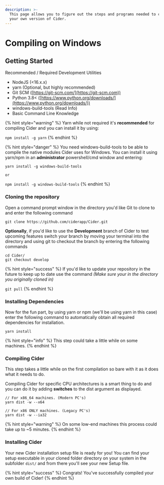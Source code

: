 ```yaml
---
description: >-
  This page allows you to figure out the steps and programs needed to compile
  your own version of Cider.
---
```


# Compiling on Windows

## Getting Started

Recommended / Required Development Utilities

* NodeJS (<16.x.x)
* yarn (Optional, but highly recommended)
* Git SCM ([https://git-scm.com/](https://git-scm.com))
* Python 3.8< ([https://www.python.org/downloads/](https://www.python.org/downloads/))
* windows-build-tools (Read Info)
* Basic Command Line Knowledge

{% hint style="warning" %}
Yarn while not required it's **recommended** for compiling Cider and you can install it by using:

`npm install -g yarn`
{% endhint %}

{% hint style="danger" %}
You need windows-build-tools to be able to compile the native modules Cider uses for Windows. You can install it using yarn/npm in an **administrator** powershell/cmd window and entering:

`yarn install -g windows-build-tools`

`or`

`npm install -g windows-build-tools`
{% endhint %}

### Cloning the repository

Open a command prompt window in the directory you'd like Git to clone to and enter the following command

```
git clone https://github.com/ciderapp/Cider.git
```

**Optionally**, if you'd like to use the **Development** branch of Cider to test upcoming features switch your branch by moving your terminal into the directory and using git to checkout the branch by entering the following commands&#x20;

```
cd Cider/
git checkout develop
```

{% hint style="success" %}
If you'd like to update your repository in the future to keep up to date use the command _(Make sure your in the directory you originally cloned in)_&#x20;

`git pull`
{% endhint %}

### Installing Dependencies

Now for the fun part, by using yarn or npm (we'll be using yarn in this case) enter the following command to automatically obtain all required dependencies for installation.

```
yarn install
```

{% hint style="info" %}
This step could take a little while on some machines.
{% endhint %}

### Compiling Cider

This step takes a little while on the first compilation so bare with it as it does what it needs to do.&#x20;

Compiling Cider for specific CPU architectures is a smart thing to do and you can do it by adding **switches** to the dist argument as displayed.

```
// For x86_64 machines. (Modern PC's)
yarn dist -w --x64

// For x86 ONLY machines. (Legacy PC's)
yarn dist -w --ia32
```

{% hint style="warning" %}
On some low-end machines this process could take up to \~5 minutes.
{% endhint %}

### Installing Cider

Your new Cider installation setup file is ready for you! You can find your setup executable in your cloned folder directory on your system in the subfolder `dist/` and from there you'll see your new Setup file.

{% hint style="success" %}
Congrats! You've successfully compiled your own build of Cider!
{% endhint %}
